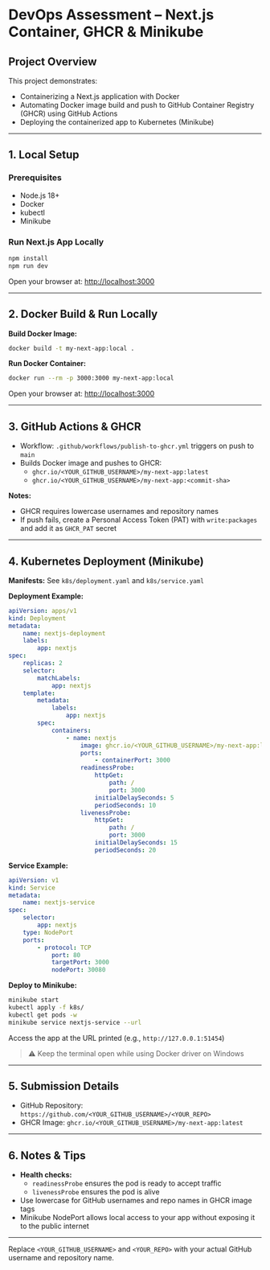 # DevOps Assessment – Next.js Container, GHCR & Minikube

## Project Overview

This project demonstrates:
- Containerizing a Next.js application with Docker
- Automating Docker image build and push to GitHub Container Registry (GHCR) using GitHub Actions
- Deploying the containerized app to Kubernetes (Minikube)

---

## 1. Local Setup

### Prerequisites

- Node.js 18+
- Docker
- kubectl
- Minikube

### Run Next.js App Locally

```bash
npm install
npm run dev
```
Open your browser at: [http://localhost:3000](http://localhost:3000)

---

## 2. Docker Build & Run Locally

**Build Docker Image:**
```bash
docker build -t my-next-app:local .
```

**Run Docker Container:**
```bash
docker run --rm -p 3000:3000 my-next-app:local
```
Open your browser at: [http://localhost:3000](http://localhost:3000)

---

## 3. GitHub Actions & GHCR

- Workflow: `.github/workflows/publish-to-ghcr.yml` triggers on push to `main`
- Builds Docker image and pushes to GHCR:
	- `ghcr.io/<YOUR_GITHUB_USERNAME>/my-next-app:latest`
	- `ghcr.io/<YOUR_GITHUB_USERNAME>/my-next-app:<commit-sha>`

**Notes:**
- GHCR requires lowercase usernames and repository names
- If push fails, create a Personal Access Token (PAT) with `write:packages` and add it as `GHCR_PAT` secret

---

## 4. Kubernetes Deployment (Minikube)

**Manifests:** See `k8s/deployment.yaml` and `k8s/service.yaml`

**Deployment Example:**
```yaml
apiVersion: apps/v1
kind: Deployment
metadata:
	name: nextjs-deployment
	labels:
		app: nextjs
spec:
	replicas: 2
	selector:
		matchLabels:
			app: nextjs
	template:
		metadata:
			labels:
				app: nextjs
		spec:
			containers:
				- name: nextjs
					image: ghcr.io/<YOUR_GITHUB_USERNAME>/my-next-app:latest
					ports:
						- containerPort: 3000
					readinessProbe:
						httpGet:
							path: /
							port: 3000
						initialDelaySeconds: 5
						periodSeconds: 10
					livenessProbe:
						httpGet:
							path: /
							port: 3000
						initialDelaySeconds: 15
						periodSeconds: 20
```

**Service Example:**
```yaml
apiVersion: v1
kind: Service
metadata:
	name: nextjs-service
spec:
	selector:
		app: nextjs
	type: NodePort
	ports:
		- protocol: TCP
			port: 80
			targetPort: 3000
			nodePort: 30080
```

**Deploy to Minikube:**
```bash
minikube start
kubectl apply -f k8s/
kubectl get pods -w
minikube service nextjs-service --url
```
Access the app at the URL printed (e.g., `http://127.0.0.1:51454`)

> ⚠️ Keep the terminal open while using Docker driver on Windows

---

## 5. Submission Details

- GitHub Repository: `https://github.com/<YOUR_GITHUB_USERNAME>/<YOUR_REPO>`
- GHCR Image: `ghcr.io/<YOUR_GITHUB_USERNAME>/my-next-app:latest`

---

## 6. Notes & Tips

- **Health checks:**  
	- `readinessProbe` ensures the pod is ready to accept traffic  
	- `livenessProbe` ensures the pod is alive
- Use lowercase for GitHub usernames and repo names in GHCR image tags
- Minikube NodePort allows local access to your app without exposing it to the public internet

---

Replace `<YOUR_GITHUB_USERNAME>` and `<YOUR_REPO>` with your actual GitHub username and repository name.

